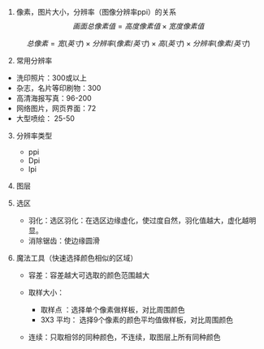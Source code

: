 1. 像素，图片大小，分辨率（图像分辨率ppi）的关系
   $$
   画面总像素值 = 高度像素值 × 宽度像素值
   $$

   $$
   总像素  =  宽(英寸) ×  分辨率(像素/英寸) × 高(英寸) × 分辨率(像素/英寸)
   $$

2.  常用分辨率

   - 洗印照片：300或以上
   - 杂志，名片等印刷物：300
   - 高清海报写真：96-200
   - 网络图片，网页界面：72
   - 大型喷绘： 25-50

3. 分辨率类型
   - ppi
   - Dpi
   - lpi
   
4. 图层

5. 选区

   - 羽化：选区羽化：在选区边缘虚化，使过度自然，羽化值越大，虚化越明显。
   - 消除锯齿：使边缘圆滑

6. 魔法工具（快速选择颜色相似的区域）

   - 容差：容差越大可选取的颜色范围越大

   - 取样大小：
     - 取样点 ：选择单个像素做样板，对比周围颜色
     - 3X3 平均： 选择9个像素的颜色平均值做样板，对比周围颜色

   - 连续：只取相邻的同种颜色，不连续，取图层上所有同种颜色
